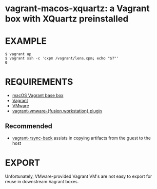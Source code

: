 # vagrant-macos-xquartz: a Vagrant box with XQuartz preinstalled

# EXAMPLE

```console
$ vagrant up
$ vagrant ssh -c 'cxpm /vagrant/lena.xpm; echo "$?"'
0
```

# REQUIREMENTS

* [macOS Vagrant base box](https://github.com/mcandre/packer-templates/tree/master/macos)
* [Vagrant](https://www.vagrantup.com)
* [VMware](https://www.vmware.com)
* [vagrant-vmware-{fusion,workstation} plugin](https://www.vagrantup.com/vmware/index.html)

## Recommended

* [vagrant-rsync-back](https://github.com/smerrill/vagrant-rsync-back) assists in copying artifacts from the guest to the host

# EXPORT

Unfortunately, VMware-provided Vagrant VM's are not easy to export for reuse in downstream Vagrant boxes.
